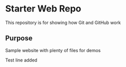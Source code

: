 # Starter Web Repo

This repository is for showing how Git and GitHub work

## Purpose

Sample website with plenty of files for demos


Test line added
